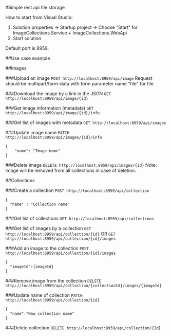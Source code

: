 #Simple rest api file storage

How to start from Visual Studio:
1. Solution properties -> Startup project -> Choose "Start" for ImageCollections.Service + ImageCollections.WebApi
2. Start solution

Default port is 8959.

##Use case example

##Images

###Upload an image 
`POST http://localhost:8959/api/image`
Request should be multipart/form-data with form parameter name "file" for file

###Download the image by a link in the JSON
`GET http://localhost:8959/api/image/{id}`

###Get image information (metadata)
`GET http://localhost:8959/api/image/{id}/info`

###Get list of images with metadata
`GET http://localhost:8959/api/images`

###Update image name
`PATCH http://localhost:8959/api/images/{id}/info`
```
{
	"name": "Image name"
}
```

###Delete image
`DELETE http://localhost:8959/api/images/{id}`
Note: Image will be removed from all collections in case of deletion.

##Collections

###Create a collection
`POST http://localhost:8959/api/collection`
```
{
  "name" : "Collection name"
}
```

###Get list of collections
`GET http://localhost:8959/api/collections`

###Get list of images by a collection
`GET http://localhost:8959/api/collection/{id}` OR `GET http://localhost:8959/api/collection/{id}/images`

###Add an image to the collection
`POST http://localhost:8959/api/collection/{id}/images`
```
{
  "imageId":{imageId}
}
```

###Remove image from the collection
`DELETE http://localhost:8959/api/collection/{collectionId}/images/{imageId}`

###Update name of collection
`PATCH http://localhost:8959/api/collection/{id}`
```
{
  "name":"New collection name"
}
```

###Delete collection
`DELETE http://localhost:8959/api/collection/{Id}`